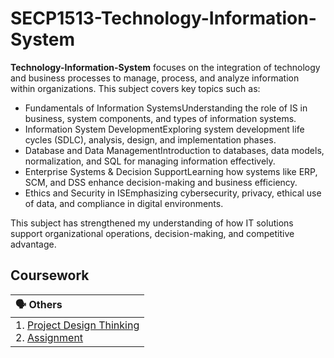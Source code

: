 # SECP1513-Technology-Information-System

**Technology-Information-System** focuses on the integration of technology and business processes to manage, process, and analyze information within organizations. This subject covers key topics such as:

- Fundamentals of Information SystemsUnderstanding the role of IS in business, system components, and types of information systems.
- Information System DevelopmentExploring system development life cycles (SDLC), analysis, design, and implementation phases.
- Database and Data ManagementIntroduction to databases, data models, normalization, and SQL for managing information effectively.
- Enterprise Systems & Decision SupportLearning how systems like ERP, SCM, and DSS enhance decision-making and business efficiency.
- Ethics and Security in ISEmphasizing cybersecurity, privacy, ethical use of data, and compliance in digital environments.

This subject has strengthened my understanding of how IT solutions support organizational operations, decision-making, and competitive advantage.

## Coursework
| 🗣 Others |
|:---|
| 1. [Project Design Thinking](Project)<br>2. [Assignment](Assignment)<br>|
